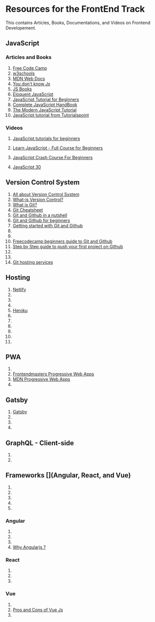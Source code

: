 # Resources for the FrontEnd Track

This contains Articles, Books, Documentations, and Videos on Frontend Developement.

## JavaScript

### Articles and Books

1. [Free Code Camp](https://www.freecodecamp.org/)
2. [w3schools](https://www.w3schools.com/js/)
3. [MDN Web Docs](https://developer.mozilla.org/en-US/docs/Learn/Getting_started_with_the_web/JavaScript_basics)
4. [You don't know Js](https://github.com/getify/You-Dont-Know-JS)
5. [JS Books](https://jsbooks.revolunet.com/)
6. [Eloquent JavaScript](https://eloquentjavascript.net/)
7. [JavaScript Tutorial for Beginners](https://www.guru99.com/interactive-javascript-tutorials.html)
8. [Complete JavaScript HandBook](https://www.freecodecamp.org/news/the-complete-javascript-handbook-f26b2c71719c/)
9. [The Modern JavaScript Tutorial](https://javascript.info/)
10. [JavaScript tutorial from Tutorialspoint](https://www.tutorialspoint.com/javascript/index.htm)

### Videos

1. [JavaScript tutorials for beginners](https://www.youtube.com/watch?v=W6NZfCO5SIk)
2. [Learn JavaScript - Full Course for Beginners](https://www.youtube.com/watch?v=PkZNo7MFNFg)
3. [JavaScript Crash Course For Beginners](https://www.youtube.com/watch?v=hdI2bqOjy3c)


14. [JavaScript 30](https://javascript30.com/)

## Version Control System

1. [All about Version Control System](https://www.geeksforgeeks.org/version-control-systems/)
2. [What-is Version Control?](https://www.atlassian.com/git/tutorials/what-is-version-control)
3. [What is Git?](https://www.atlassian.com/git/tutorials/what-is-git)
4. [Git Cheatsheet](https://www.atlassian.com/git/tutorials/atlassian-git-cheatsheet)
5. [Git and Github in a nutshell](https://codeburst.io/git-and-github-in-a-nutshell-b0a3cc06458f)
6. [Git and Github for beginners](https://product.hubspot.com/blog/git-and-github-tutorial-for-beginners)
7. [Getting started with Git and Github](https://towardsdatascience.com/getting-started-with-git-and-github-6fcd0f2d4ac6)
8. [](https://encrypted-vtbn1.gstatic.com/video?q=tbn:ANd9GcS7CBzFjcbTCkIGH0EK6Y9i97OHyMTbVS1sSw8qbaUvY3_FviQK)
9. [](https://www.youtube.com/watch?v=xuB1Id2Wxak)
10. [Freecodecamp beginners guide to Git and Github](https://www.freecodecamp.org/news/the-beginners-guide-to-git-github/)
11. [Step by Step guide to push your first project on Github](https://hackernoon.com/step-by-step-guide-to-push-your-first-project-on-github-fec1dce574f)
12. [](http://dont-be-afraid-to-commit.readthedocs.io/en/latest/git/commandlinegit.html)
13. [](https://www.atlassian.com/)
14. [Git hosting services](https://www.git-tower.com/blog/git-hosting-services-compared/)

## Hosting

1. [Netlify](https://www.netlify.com/)
2. [](https://www.youtube.com/watch?v=mT5siI19gtc)
3. [](https://www.youtube.com/watch?v=hBQlCtfRmqs)
4. [](https://flaviocopes.com/netlify/)
5. [Heroku](https://www.heroku.com/)
6. [](https://www.youtube.com/watch?v=aUW5GAFhu6s)
7. [](https://aws.amazon.com/websites/)
8. [](https://aws.amazon.com/getting-started/hands-on/host-static-website/)
9. [](https://medium.com/@svinkle/publish-and-share-your-own-website-for-free-with-github-2eff049a1cb5)
10. [](https://www.youtube.com/watch?v=8hrJ4oN1u_8)
11. [](https://www.slant.co/options/13313/alternatives/~github-pages-alternatives)

## PWA

1. [](https://frontendmasters.com/courses/service-workers/)
2. [Frontendmasters Progressive Web Apps](https://frontendmasters.com/courses/progressive-web-apps/)
3. [MDN Progressive Web Apps](https://developer.mozilla.org/en-US/docs/Web/Progressive_web_apps)
4. [](https://www.youtube.com/playlist?list=PL4cUxeGkcC9gTxqJBcDmoi5Q2pzDusSL7)

## Gatsby

1. [Gatsby](https://www.gatsbyjs.org/)
2. [](https://frontendmasters.com/courses/gatsby/)
3. [](https://frontendmasters.com/courses/intermediate-gatsby/)
4. [](https://www.youtube.com/watch?v=8t0vNu2fCCM)

## GraphQL - Client-side

1. [](https://frontendmasters.com/courses/client-graphql-react/)
2. [](https://www.apollographql.com/docs/react/)

## Frameworks [](Angular, React, and Vue)

1. [](https://en.wikipedia.org/wiki/Web_framework)
2. [](https://stackoverflow.blog/2020/02/03/is-it-time-for-a-front-end-framework/)
3. [](https://medium.com/swlh/do-we-really-need-a-front-end-framework-e8c8c3e4df0b)
4. [](https://www.toptal.com/javascript/choosing-best-front-end-framework)
5. [](https://www.youtube.com/watch?v=lYWYWyX04JI)

### Angular

1. [](https://angularjs.org/)
2. [](https://www.freecodecamp.org/news/why-is-angularjs-the-most-preferred-framework-for-software-development-5253c2c569c9/)
3. [](https://en.wikipedia.org/wiki/AngularJS)
4. [Why Angularjs ?](https://www.edureka.co/blog/why-angularjs/)

### React

1. [](https://reactjs.org/blog/2013/06/05/why-react.html)
2. [](https://www.altexsoft.com/blog/engineering/the-good-and-the-bad-of-reactjs-and-react-native/)
3. [](https://stories.jotform.com/7-reasons-why-you-should-use-react-ad420c634247)

### Vue

1. [](https://vuejs.org/v2/guide/comparison.html)
2. [Pros and Cons of Vue Js](https://www.altexsoft.com/blog/engineering/pros-and-cons-of-vue-js/)
3. [](https://vuejs.org/v2/guide/)
